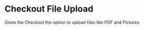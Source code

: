Checkout File Upload
====================

Gives the Checkout the option to upload files like PDF and Pictures

